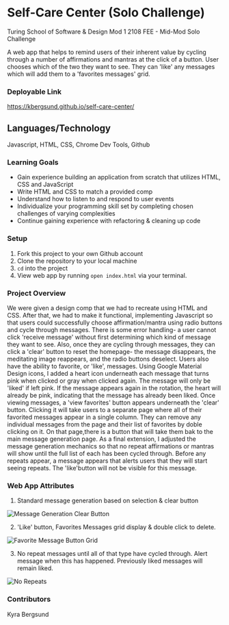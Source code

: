 # Self-Care Center (Solo Challenge)
Turing School of Software & Design
Mod 1 2108 FEE - Mid-Mod Solo Challenge

A web app that helps to remind users of their inherent value by cycling through a number of affirmations and mantras at the click of a button. User chooses which of the two they want to see. They can 'like' any messages which will add them to a 'favorites messages' grid. 

### Deployable Link
<https://kbergsund.github.io/self-care-center/>

## Languages/Technology
Javascript, HTML, CSS, Chrome Dev Tools, Github

### Learning Goals

* Gain experience building an application from scratch that utilizes HTML, CSS and JavaScript
* Write HTML and CSS to match a provided comp
* Understand how to listen to and respond to user events
* Individualize your programming skill set by completing chosen challenges of varying complexities
* Continue gaining experience with refactoring & cleaning up code

### Setup

1. Fork this project to your own Github account
2. Clone the repository to your local machine
3. `cd` into the project
4. View web app by running `open index.html` via your terminal.

### Project Overview

We were given a design comp that we had to recreate using HTML and CSS. After that, we had to make it functional, implementing Javascript so that users could successfully choose affirmation/mantra using radio buttons and cycle through messages. There is some error handling- a user cannot click 'receive message' without first determining which kind of message they want to see. Also, once they are cycling through messages, they can click a 'clear' button to reset the homepage- the message disappears, the meditating image reappears, and the radio buttons deselect. Users also have the ability to favorite, or 'like', messages. Using Google Material Design icons, I added a heart icon underneath each message that turns pink when clicked or gray when clicked again. The message will only be 'liked' if left pink. If the message appears again in the rotation, the heart will already be pink, indicating that the message has already been liked. Once viewing messages, a 'view favorites' button appears underneath the 'clear' button. Clicking it will take users to a separate page where all of their favorited messages appear in a single column. They can remove any individual messages from the page and their list of favorites by doble clicking on it. On that page,there is a button that will take them bak to the main message generation page. As a final extension, I adjusted the message generation mechanics so that no repeat affirmations or mantras will show until the full list of each has been cycled through. Before any repeats appear, a message appears that alerts users that they will start seeing repeats. The 'like'button will not be visible for this message. 

### Web App Attributes
1. Standard message generation based on selection & clear button

![Message Generation   Clear Button](https://user-images.githubusercontent.com/49960644/133011453-e6428c12-9c78-47c7-badc-365be357af56.gif)

2. 'Like' button, Favorites Messages grid display & double click to delete.

![Favorite Message Button   Grid](https://user-images.githubusercontent.com/49960644/133014143-44abb562-3047-4953-b775-66f2ca70548f.gif)

3. No repeat messages until all of that type have cycled through. Alert message when this has happened. Previously liked messages will remain liked.

![No Repeats](https://user-images.githubusercontent.com/49960644/133014128-fd4cad85-7ef4-404d-818a-b2f77a6f0c78.gif)

### Contributors
Kyra Bergsund
